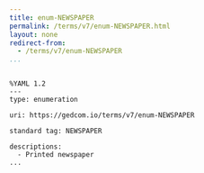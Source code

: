 ```yaml
---
title: enum-NEWSPAPER
permalink: /terms/v7/enum-NEWSPAPER.html
layout: none
redirect-from:
  - /terms/v7/enum-NEWSPAPER
...
```


```

%YAML 1.2
---
type: enumeration

uri: https://gedcom.io/terms/v7/enum-NEWSPAPER

standard tag: NEWSPAPER

descriptions:
  - Printed newspaper
...

```
